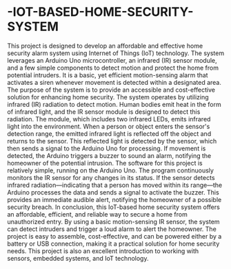 # -IOT-BASED-HOME-SECURITY-SYSTEM
This project is designed to develop an affordable and effective home security alarm system using Internet of Things (IoT) technology. The system leverages an Arduino Uno microcontroller, an infrared (IR) sensor module, and a few simple components to detect motion and protect the home from potential intruders. It is a basic, yet efficient motion-sensing alarm that activates a siren whenever movement is detected within a designated area. The purpose of the system is to provide an accessible and cost-effective solution for enhancing home security.
The system operates by utilizing infrared (IR) radiation to detect motion. Human bodies emit heat in the form of infrared light, and the IR sensor module is designed to detect this radiation. The module, which includes two infrared LEDs, emits infrared light into the environment. When a person or object enters the sensor's detection range, the emitted infrared light is reflected off the object and returns to the sensor. This reflected light is detected by the sensor, which then sends a signal to the Arduino Uno for processing. If movement is detected, the Arduino triggers a buzzer to sound an alarm, notifying the homeowner of the potential intrusion.
The software for this project is relatively simple, running on the Arduino Uno. The program continuously monitors the IR sensor for any changes in its status. If the sensor detects infrared radiation—indicating that a person has moved within its range—the Arduino processes the data and sends a signal to activate the buzzer. This provides an immediate audible alert, notifying the homeowner of a possible security breach.
In conclusion, this IoT-based home security system offers an affordable, efficient, and reliable way to secure a home from unauthorized entry. By using a basic motion-sensing IR sensor, the system can detect intruders and trigger a loud alarm to alert the homeowner. The project is easy to assemble, cost-effective, and can be powered either by a battery or USB connection, making it a practical solution for home security needs. This project is also an excellent introduction to working with sensors, embedded systems, and IoT technology.
